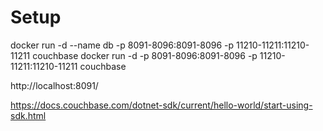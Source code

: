﻿# Setup

docker run -d --name db -p 8091-8096:8091-8096 -p 11210-11211:11210-11211 couchbase
docker run -d -p 8091-8096:8091-8096 -p 11210-11211:11210-11211 couchbase

http://localhost:8091/

https://docs.couchbase.com/dotnet-sdk/current/hello-world/start-using-sdk.html

